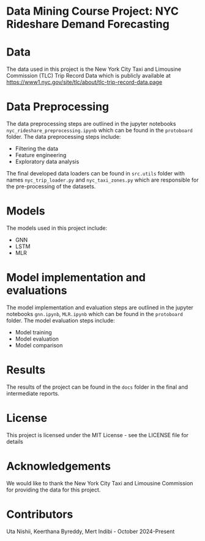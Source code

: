 # Data Mining Course Project: NYC Rideshare Demand Forecasting

# Data
The data used in this project is the New York City Taxi and Limousine Commission (TLC) Trip Record Data which is publicly available at https://www1.nyc.gov/site/tlc/about/tlc-trip-record-data.page

# Data Preprocessing
The data preprocessing steps are outlined in the jupyter notebooks `nyc_rideshare_preprocessing.ipynb` which can be found in the `protoboard` folder. The data preprocessing steps include:
- Filtering the data
- Feature engineering
- Exploratory data analysis

The final developed data loaders can be found in `src.utils` folder with names `nyc_trip_loader.py` and `nyc_taxi_zones.py` which are responsible for the pre-processing of the datasets.

# Models
The models used in this project include:
- GNN
- LSTM
- MLR

# Model implementation and evaluations
The model implementation and evaluation steps are outlined in the jupyter notebooks `gnn.ipynb`, `MLR.ipynb` which can be found in the `protoboard` folder. The model evaluation steps include:
- Model training
- Model evaluation
- Model comparison

# Results
The results of the project can be found in the `docs` folder in the final and intermediate reports.
<!-- # Conclusion -->
<!-- The results of the project show that the LSTM model outperforms the other models in terms of forecasting accuracy. The LSTM model is able to capture the complex patterns in the data and provide accurate forecasts. -->

<!-- # Future Work -->
<!-- In the future, we plan to further improve the LSTM model by tuning the hyperparameters and adding more features to the model. We also plan to explore other deep learning models such as CNNs and RNNs for demand forecasting. -->

# License
This project is licensed under the MIT License - see the LICENSE file for details

# Acknowledgements
We would like to thank the New York City Taxi and Limousine Commission for providing the data for this project.

# Contributors
Uta Nishii, Keerthana Byreddy, Mert Indibi - October 2024-Present
